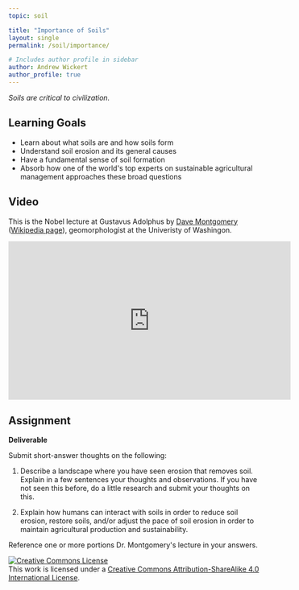 ```yaml
---
topic: soil

title: "Importance of Soils"
layout: single
permalink: /soil/importance/

# Includes author profile in sidebar
author: Andrew Wickert
author_profile: true
---
```


*Soils are critical to civilization.*

## Learning Goals

* Learn about what soils are and how soils form
* Understand soil erosion and its general causes
* Have a fundamental sense of soil formation
* Absorb how one of the world's top experts on sustainable agricultural management approaches these broad questions

## Video

This is the Nobel lecture at Gustavus Adolphus by [Dave
Montgomery](https://www.ess.washington.edu/people/profile.php?pid=montgomery--david)
([Wikipedia page](https://en.wikipedia.org/wiki/David_R._Montgomery)),
geomorphologist at the Univeristy of Washingon.

<iframe width="560" height="315" src="https://www.youtube.com/embed/4-8mCXxsR3M" frameborder="0" allow="accelerometer; autoplay; encrypted-media; gyroscope; picture-in-picture" allowfullscreen></iframe>

## Assignment

**Deliverable**

Submit short-answer thoughts on the following:

1. Describe a landscape where you have seen erosion that removes soil. Explain in a few sentences your thoughts and observations. If you have not seen this before, do a little research and submit your thoughts on this.

2. Explain how humans can interact with soils in order to reduce soil erosion, restore soils, and/or adjust the pace of soil erosion in order to maintain agricultural production and sustainability.

Reference one or more portions Dr. Montgomery's lecture in your answers.


<a rel="license" href="http://creativecommons.org/licenses/by-sa/4.0/"><img alt="Creative Commons License" style="border-width:0" src="https://i.creativecommons.org/l/by-sa/4.0/88x31.png" /></a><br />This work is licensed under a <a rel="license" href="http://creativecommons.org/licenses/by-sa/4.0/">Creative Commons Attribution-ShareAlike 4.0 International License</a>.
